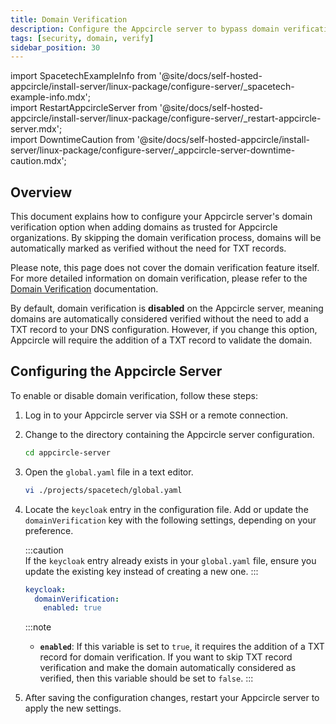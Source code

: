 ```yaml
---
title: Domain Verification
description: Configure the Appcircle server to bypass domain verification when adding domains to an organization or verify them using DNS records on Docker/Podman architecture.
tags: [security, domain, verify]
sidebar_position: 30
---
```


import SpacetechExampleInfo from '@site/docs/self-hosted-appcircle/install-server/linux-package/configure-server/_spacetech-example-info.mdx';  
import RestartAppcircleServer from '@site/docs/self-hosted-appcircle/install-server/linux-package/configure-server/_restart-appcircle-server.mdx';  
import DowntimeCaution from '@site/docs/self-hosted-appcircle/install-server/linux-package/configure-server/_appcircle-server-downtime-caution.mdx';  

## Overview

This document explains how to configure your Appcircle server's domain verification option when adding domains as trusted for Appcircle organizations. By skipping the domain verification process, domains will be automatically marked as verified without the need for TXT records.

Please note, this page does not cover the domain verification feature itself. For more detailed information on domain verification, please refer to the [Domain Verification](/account/my-organization/security/domain-verification) documentation.

By default, domain verification is **disabled** on the Appcircle server, meaning domains are automatically considered verified without the need to add a TXT record to your DNS configuration. However, if you change this option, Appcircle will require the addition of a TXT record to validate the domain.

## Configuring the Appcircle Server

To enable or disable domain verification, follow these steps:

<DowntimeCaution />

1. Log in to your Appcircle server via SSH or a remote connection.

2. Change to the directory containing the Appcircle server configuration.

   ```bash
   cd appcircle-server
   ```

3. Open the `global.yaml` file in a text editor.

   <SpacetechExampleInfo />

   ```bash
   vi ./projects/spacetech/global.yaml
   ```

4. Locate the `keycloak` entry in the configuration file. Add or update the `domainVerification` key with the following settings, depending on your preference.

   :::caution  
   If the `keycloak` entry already exists in your `global.yaml` file, ensure you update the existing key instead of creating a new one.
   :::

   ```yaml
   keycloak:
     domainVerification:
       enabled: true
   ```

   :::note  
   - **`enabled`**: If this variable is set to `true`, it requires the addition of a TXT record for domain verification. If you want to skip TXT record verification and make the domain automatically considered as verified, then this variable should be set to `false`.
   :::

5. After saving the configuration changes, restart your Appcircle server to apply the new settings.

   <RestartAppcircleServer />
